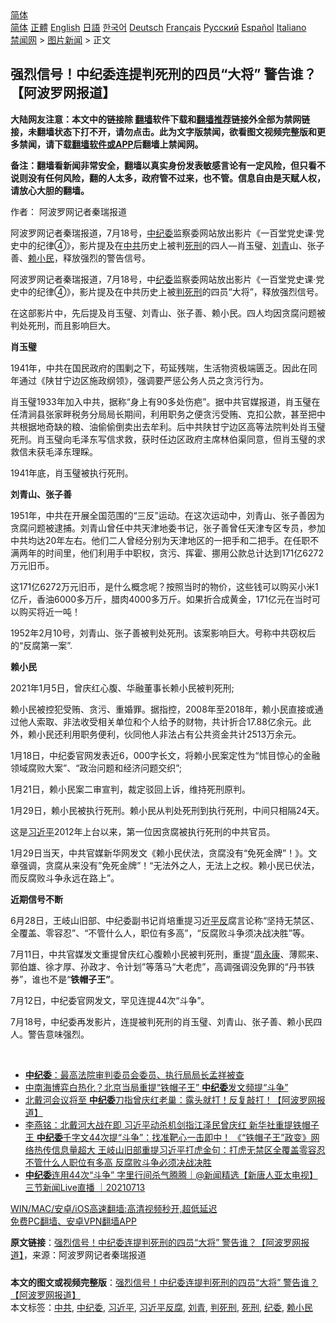  <!-- 面包屑导航 --> <div class="breadcrumb"><!-- GTranslate: https://gtranslate.io/ -->  <div class="switcher notranslate">  <div class="selected">  <a href="#" onclick="return false;"> 简体</a>  </div>  <div class="option">  <a href="https://www.bannedbook.org" onclick="doGTranslate('zh-CN|zh-CN');jQuery('div.switcher div.selected a').html(jQuery(this).html());return false;" title="简体中文" class="nturl selected"> 简体</a>  <a href="https://www.bannedbook.org/zh-tw/" onclick="doGTranslate('zh-CN|zh-TW');jQuery('div.switcher div.selected a').html(jQuery(this).html());return false;" title="繁體中文" class="nturl"> 正體</a>  <a href="https://www.bannedbook.org/en/" onclick="doGTranslate('zh-CN|en');jQuery('div.switcher div.selected a').html(jQuery(this).html());return false;" title="English" class="nturl"> English</a>  <a href="https://www.bannedbook.org/ja/" onclick="doGTranslate('zh-CN|ja');jQuery('div.switcher div.selected a').html(jQuery(this).html());return false;" title="日本語" class="nturl"> 日語</a>  <a href="https://www.bannedbook.org/ko/" onclick="doGTranslate('zh-CN|ko');jQuery('div.switcher div.selected a').html(jQuery(this).html());return false;" title="한국어" class="nturl"> 한국어</a>  <a href="https://www.bannedbook.org/de/" onclick="doGTranslate('zh-CN|de');jQuery('div.switcher div.selected a').html(jQuery(this).html());return false;" title="Deutsch" class="nturl"> Deutsch</a>  <a href="https://www.bannedbook.org/fr/" onclick="doGTranslate('zh-CN|fr');jQuery('div.switcher div.selected a').html(jQuery(this).html());return false;" title="Français" class="nturl"> Français</a>  <a href="https://www.bannedbook.org/ru/" onclick="doGTranslate('zh-CN|ru');jQuery('div.switcher div.selected a').html(jQuery(this).html());return false;" title="Русский" class="nturl"> Русский</a>  <a href="https://www.bannedbook.org/es/" onclick="doGTranslate('zh-CN|es');jQuery('div.switcher div.selected a').html(jQuery(this).html());return false;" title="Español" class="nturl"> Español</a>  <a href="https://www.bannedbook.org/it/" onclick="doGTranslate('zh-CN|it');jQuery('div.switcher div.selected a').html(jQuery(this).html());return false;" title="Italiano" class="nturl"> Italiano</a>  </div>  </div>      <div class='breadcrumb-sub'><!-- Breadcrumb NavXT 6.3.0 --> <a href="https://www.bannedbook.org/" class="home">禁闻网</a> &gt; <a href="https://www.bannedbook.org/bnews/topimagenews/" class="category">图片新闻</a> &gt; 正文</div></div><h2>强烈信号！中纪委连提判死刑的四员“大将” 警告谁？【阿波罗网报道】</h2> <p class="notice"><b>大陆网友注意：本文中的链接除 <a href="https://github.com/bannedbook/fanqiang" >翻墙</a>软件下载和<a href="https://github.com/killgcd/justmysocks/blob/master/README.md">翻墙推荐</a>链接外全部为禁网链接，未翻墙状态下打不开，请勿点击。此为文字版禁闻，欲看图文视频完整版和更多禁闻，请下载<a href="https://github.com/bannedbook/fanqiang">翻墙软件或APP</a>后翻墙上禁闻网。</p><p>备注：翻墙看新闻非常安全，翻墙以真实身份发表敏感言论有一定风险，但只看不说则没有任何风险，翻的人太多，政府管不过来，也不管。信息自由是天赋人权，请放心大胆的翻墙。</b></p>  <div class="entry"> <p>作者： 阿波罗网记者秦瑞报道</p> <p id="summary">阿波罗网记者秦瑞报道，7月18号，<a href="https://www.bannedbook.org/bnews/tag/%e4%b8%ad%e7%ba%aa%e5%a7%94/" class="st_tag internal_tag" rel="tag" title="标签 中纪委 下的日志">中纪委</a>监察委网站放出影片《一百堂党史课·党史中的纪律④》，影片提及在<a href="https://www.bannedbook.org/bnews/tag/%e4%b8%ad%e5%85%b1/" class="st_tag internal_tag" rel="tag" title="标签 中共 下的日志">中共</a>历史上被判<a href="https://www.bannedbook.org/bnews/tag/%E6%AD%BB%E5%88%91/" class="st_tag internal_tag" rel="tag" title="标签 死刑 下的日志">死刑</a>的四人&#8212;肖玉璧、<a href="https://www.bannedbook.org/bnews/tag/%e5%88%98%e9%9d%92/" class="st_tag internal_tag" rel="tag" title="标签 刘青 下的日志">刘青</a>山、张子善、<a href="https://www.bannedbook.org/bnews/tag/%e8%b5%96%e5%b0%8f%e6%b0%91/" class="st_tag internal_tag" rel="tag" title="标签 赖小民 下的日志">赖小民</a>，释放强烈的警告信号。</p> <p>阿波罗网记者秦瑞报道，7月18号，中<a href="https://www.bannedbook.org/bnews/tag/%e7%ba%aa%e5%a7%94/" class="st_tag internal_tag" rel="tag" title="标签 纪委 下的日志">纪委</a>监察委网站放出影片《一百堂党史课·党史中的纪律④》，影片提及在中共历史上被<a href="https://www.bannedbook.org/bnews/tag/%E5%88%A4%E6%AD%BB%E5%88%91/" class="st_tag internal_tag" rel="tag" title="标签 判死刑 下的日志">判死刑</a>的四员“大将”，释放强烈信号。</p> <p>在这部影片中，先后提及肖玉璧、刘青山、张子善、赖小民。四人均因贪腐问题被判处死刑，而且影响巨大。</p> <p><strong>肖玉璧</strong></p> <p><strong></strong></p> <p>1941年，中共在国民政府的围剿之下，苟延残喘，生活物资极端匮乏。因此在同年通过《陕甘宁边区施政纲领》，强调要严惩公务人员之贪污行为。</p>  <p>肖玉璧1933年加入中共，据称“身上有90多处伤疤”。据中共官媒报道，肖玉璧在任清涧县张家畔税务分局局长期间，利用职务之便贪污受贿、克扣公款，甚至把中共根据地奇缺的粮、油偷偷倒卖出去牟利。后中共陕甘宁边区高等法院判处肖玉璧死刑。肖玉璧向毛泽东写信求救，获时任边区政府主席林伯渠同意，但肖玉璧的求救信未获毛泽东理睬。</p> <p>1941年底，肖玉璧被执行死刑。</p> <p><strong>刘青山、张子善</strong></p> <p><strong></strong></p> <p>1951年，中共在开展全国范围的“三反”运动。在这次运动中，刘青山、张子善因为贪腐问题被逮捕。刘青山曾任中共天津地委书记，张子善曾任天津专区专员，参加中共均达20年左右。他们二人曾经分别为天津地区的一把手和二把手。在任职不满两年的时间里，他们利用手中职权，贪污、挥霍、挪用公款总计达到171亿6272万元旧币。</p> <p>这171亿6272万元旧币，是什么概念呢？按照当时的物价，这些钱可以购买小米1亿斤，香油6000多万斤，腊肉4000多万斤。如果折合成黄金，171亿元在当时可以购买将近一吨！</p> <p>1952年2月10号，刘青山、张子善被判处死刑。该案影响巨大。号称中共窃权后的“反腐第一案”.</p>  <p><strong>赖小民</strong></p> <p><strong></strong></p> <p>2021年1月5日，曾庆红心腹、华融董事长赖小民被判死刑;</p> <p>赖小民被控犯受贿、贪污、重婚罪。据指控，2008年至2018年，赖小民直接或通过他人索取、非法收受相关单位和个人给予的财物，共计折合17.88亿余元。此外，赖小民还利用职务便利，伙同他人非法占有公共资金共计2513万余元。</p> <p>1月18日，中纪委官网发表近6，000字长文，将赖小民案定性为“怵目惊心的金融领域腐败大案”、“政治问题和经济问题交织”;</p> <p>1月21日，赖小民案二审宣判，裁定驳回上诉，维持死刑原判。</p> <p>1月29日，赖小民被执行死刑。赖小民从判处死刑到执行死刑，中间只相隔24天。</p>  <p>这是<a href="https://www.bannedbook.org/bnews/tag/%e4%b9%a0%e8%bf%91%e5%b9%b3/" class="st_tag internal_tag" rel="tag" title="标签 习近平 下的日志">习近平</a>2012年上台以来，第一位因贪腐被执行死刑的中共官员。</p> <p>1月29日当天，中共官媒新华网发文《赖小民伏法，贪腐没有“免死金牌”！》。文章强调，贪腐从来没有&#8221;免死金牌&#8221;！“无法外之人，无法上之权。赖小民已伏法，而反腐败斗争永远在路上”。</p> <p><strong>近期信号不断</strong></p> <p>6月28日，王岐山旧部、中纪委副书记肖培重提习近<span class='wp_keywordlink'><a href="https://www.bannedbook.org/forum11/topic332.html" title="禁片：平反的把戏" target="_blank">平反</a></span>腐言论称“坚持无禁区、全覆盖、零容忍”、“不管什么人，职位有多高”，“反腐败斗争须决战决胜”等。</p> <p>7月11日，中共官媒发文重提曾庆红心腹赖小民被判死刑，重提“<span class='wp_keywordlink'><a href="https://www.bannedbook.org/forum2/topic2891.html" title="《周永康其人》《周永康传》" target="_blank">周永康</a></span>、薄熙来、郭伯雄、徐才厚、孙政才、令计划”等落马“大老虎”，高调强调没免罪的“丹书铁券”，谁也不是“<strong>铁帽子王”</strong>。</p> <p>7月12日，中纪委官网发文，罕见连提44次“斗争”。</p> <p>7月18号，中纪委再发影片，连提被判死刑的肖玉璧、刘青山、张子善、赖小民四人。警告意味强烈。</p>  <p><b>&nbsp;</b></p> <ul class='op-related-articles' title='相关阅读'> <li><a href='https://www.bannedbook.org/bnews/cnnews/20210717/1588811.html' target='_blank'><b>中纪委</b>：最高法院审判委员会委员、执行局局长孟祥被查</a></li> <li><a href='https://www.bannedbook.org/bnews/comments/20210715/1587384.html' target='_blank'>中南海博弈白热化？北京当局重提“铁帽子王” <b>中纪委</b>发文频提“斗争”</a></li> <li><a href='https://www.bannedbook.org/bnews/topimagenews/20210714/1586860.html' target='_blank'>北戴河会议将至 <b>中纪委</b>刀指曾庆红老巢：露头就打！反复敲打！【阿波罗网报道】</a></li> <li><a href='https://www.bannedbook.org/bnews/comments/20210713/1586178.html' target='_blank'>李燕铭：北戴河大战在即 习近平动杀机剑指江泽民曾庆红 新华社重提铁帽子王 <b>中纪委</b>千字文44次提“斗争”：找准靶心一击即中！ 《“铁帽子王”政变》网络热传信息量超大 王岐山旧部重提习近平打虎金句：打虎无禁区全覆盖零容忍 不管什么人职位有多高 反腐败斗争必须决战决胜</a></li> <li><a href='https://www.bannedbook.org/bnews/bannedvideo/20210713/1586028.html' target='_blank'><b>中纪委</b>连用44次“斗争” 字里行间杀气腾腾｜@新闻精选【新唐人亚太电视】三节新闻Live直播 ｜20210713</a></li> </ul> <p class="texttj"> <a href="https://github.com/bannedbook/fanqiang/wiki/V2ray%E6%9C%BA%E5%9C%BA" target="_blank">WIN/MAC/安卓/iOS高速翻墙:高清视频秒开,超低延迟</a><br/> <a href="https://github.com/bannedbook/fanqiang/wiki/%E7%A6%81%E9%97%BB%E7%BD%91%E5%AE%89%E5%8D%93%E7%BF%BB%E5%A2%99%E6%96%B0%E9%97%BBAPP" target="_blank">免费PC翻墙、安卓VPN翻墙APP</a></p><p> <b>原文链接</b>：<a class="src_link" href="https://www.aboluowang.com/2021/0718/1620831.html" target="_blank">强烈信号！中纪委连提判死刑的四员“大将” 警告谁？【阿波罗网报道】</a>，来源：阿波罗网记者秦瑞报道 </p><a name='sharetosocial'></a>  <div style="margin-bottom:5px;padding-bottom:5px;clear:both"> <div id="archive-pix-1" class="banner-ads"> <!-- AuctionX Display platform tag START --> <div id="26318x728x90x621x_ADSLOT2" clicktrack="%%CLICK_URL_ESC%%"></div> <!-- AuctionX Display platform tag END --> </div> <div id="archive-pix-2" class="banner-ads"> <!-- AuctionX Display platform tag START --> <div id="26315x300x250x621x_ADSLOT2" clicktrack="%%CLICK_URL_ESC%%"></div> <!-- AuctionX Display platform tag END --> </div> </div>    <div id="archive-pix-1" class="banner-ads"> <!-- AuctionX Display platform tag START --> <div id="26318x728x90x621x_ADSLOT3" clicktrack="%%CLICK_URL_ESC%%"></div> <!-- AuctionX Display platform tag END --> </div> <div><b>本文的图文或视频完整版</b>：<a href='https://www.bannedbook.org/bnews/topimagenews/20210718/1589472.html'>强烈信号！中纪委连提判死刑的四员“大将” 警告谁？【阿波罗网报道】</a></div>  </div><!--END ENTRY--> <div class="postfooter"> <div>本文标签：<a href="https://www.bannedbook.org/bnews/tag/%e4%b8%ad%e5%85%b1/" rel="tag">中共</a>, <a href="https://www.bannedbook.org/bnews/tag/%e4%b8%ad%e7%ba%aa%e5%a7%94/" rel="tag">中纪委</a>, <a href="https://www.bannedbook.org/bnews/tag/%e4%b9%a0%e8%bf%91%e5%b9%b3/" rel="tag">习近平</a>, <a href="https://www.bannedbook.org/bnews/tag/%e4%b9%a0%e8%bf%91%e5%b9%b3%e5%8f%8d%e8%85%90/" rel="tag">习近平反腐</a>, <a href="https://www.bannedbook.org/bnews/tag/%e5%88%98%e9%9d%92/" rel="tag">刘青</a>, <a href="https://www.bannedbook.org/bnews/tag/%E5%88%A4%E6%AD%BB%E5%88%91/" rel="tag">判死刑</a>, <a href="https://www.bannedbook.org/bnews/tag/%E6%AD%BB%E5%88%91/" rel="tag">死刑</a>, <a href="https://www.bannedbook.org/bnews/tag/%e7%ba%aa%e5%a7%94/" rel="tag">纪委</a>, <a href="https://www.bannedbook.org/bnews/tag/%e8%b5%96%e5%b0%8f%e6%b0%91/" rel="tag">赖小民</a></div>  </div><!--END POSTFOOTER--> 